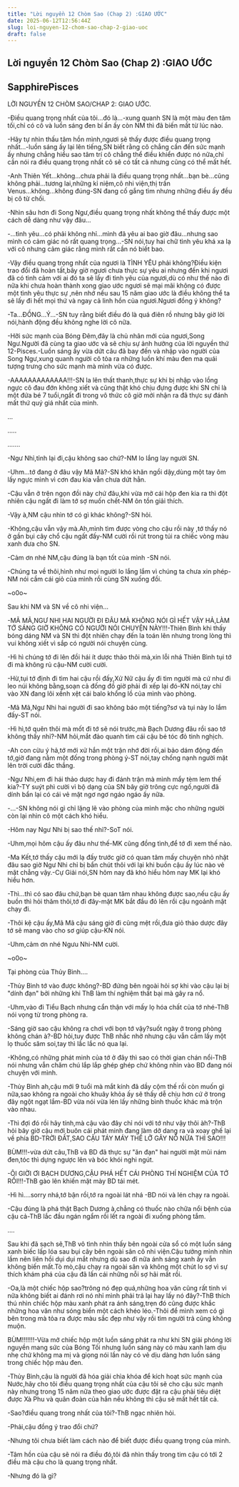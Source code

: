 ```yaml
---
title: "Lời nguyền 12 Chòm Sao (Chap 2) :GIAO ƯỚC"
date: 2025-06-12T12:56:44Z
slug: loi-nguyen-12-chom-sao-chap-2-giao-uoc
draft: false
---
```


## Lời nguyền 12 Chòm Sao (Chap 2) :GIAO ƯỚC

## SapphirePisces

LỜI NGUYỀN 12 CHÒM SAO/CHAP 2: GIAO ƯỚC.
 
 
-Điều quang trọng nhất của tôi...đó là...-xung quanh SN là một màu đen tăm tối,chỉ có cô và luồn sáng đen bí ẩn ấy còn NM thì đã biến mất từ lúc nào.
 
-Hãy tự nhìn thấu tâm hồn mình,ngươi sẽ thấy được điều quang trọng nhất...-luồn sáng ấy lại lên tiếng,SN biết rằng cô chẳng cần đến sức mạnh ấy nhưng chẳng hiểu sao tâm trí cô chẳng thể điều khiển được nó nữa,chỉ cần nói ra điều quang trọng nhất cô sẽ có tất cả nhưng cũng có thể mất hết.
 
-Anh Thiên Yết...không...chưa phải là điều quang trọng nhất...bạn bè...cũng không phải...tương lai,những kỉ niệm,cô nhi viện,thị trấn Venus...không...không đúng-SN đang cố gắng tìm nhưng những điều ấy đều bị cô từ chối.
 
-Nhìn sâu hơn đi Song Ngư,điều quang trọng nhất không thể thấy được một cách dễ dàng như vậy đâu...
 
-...tình yêu...có phải không nhỉ...mình đã yêu ai bao giờ đâu...nhưng sao mình có cảm giác nó rất quang trọng...-SN nói,tuy hai chữ tình yêu khá xa lạ với cô nhưng cảm giác rằng mình rất cần nó biết bao.
 
-Vậy điều quang trọng nhất của ngươi là TÌNH YÊU phải không?Điều kiện trao đổi đã hoàn tất,bây giờ ngươi chưa thực sự yêu ai nhưng đến khi ngươi đã có tình cảm với ai đó ta sẽ lấy đi tình yêu của ngươi,dù có như thế nào đi nữa khi chưa hoàn thành xong giao ước ngươi sẽ mại mãi không có được một tình yêu thực sự ,nên nhớ nếu sau 15 năm giao ước là điều không thể ta sẽ lấy đi hết mọi thứ và ngay cả linh hồn của ngươi.Ngươi đồng ý không?
 
-Ta...ĐỒNG...Ý...-SN tuy rằng biết điều đó là quá điên rồ nhưng bây giờ lời nói,hành động đều không nghe lời cô nữa.
 
-Hỡi sức mạnh của Bóng Đêm,đây là chủ nhân mới của ngươi,Song Ngư.Người đã cùng ta giao ước và sẽ chịu sự ảnh hưởng của lời nguyền thứ 12-Pisces.-Luồn sáng ấy vừa dứt câu đã bay đến và nhập vào người của Song Ngư,xung quanh người cô tỏa ra những luồn khí màu đen ma quái tượng trưng cho sức mạnh mà mình vừa có được.
 
-AAAAAAAAAAAAA!!!-SN la lên thất thanh,thực sự khi bị nhập vào lồng ngực cô đau đớn không xiết và cũng thật khó chịu đựng được khi SN chỉ là một đứa bé 7 tuổi,ngất đi trong vô thức cô giờ mới nhận ra đã thực sự đánh mất thứ quý giá nhất của mình.
 
...
 
.....
 
.......
 
-Ngư Nhỉ,tỉnh lại đi,cậu không sao chứ?-NM lo lắng lay người SN.
 
-Uhm...tớ đang ở đâu vậy Mã Mã?-SN  khó khăn ngồi dậy,dùng một tay ôm lấy ngực mình vì cơn đau kia vẫn chưa dứt hẳn.
 
-Cậu vẫn ở trên ngọn đồi này chứ đâu,khi vừa mở cái hộp đen kia ra thì đột nhiên cậu ngất đi làm tớ sợ muốn chết-NM ôn tồn giải thích.
 
-Vậy à,NM cậu nhìn tớ có gì khác không?-SN hỏi.
 
-Không,cậu vẫn vậy mà.Ah,mình tìm được vòng cho cậu rồi này ,tớ thấy nó ở gần bụi cây chổ cậu ngất đấy-NM cười rồi rút trong túi ra chiếc vòng màu xanh đưa cho SN.
 
-Cảm ơn nhé NM,cậu đúng là bạn tốt của mình -SN nói.
 
-Chúng ta về thôi,hình như mọi người lo lắng lắm vì chúng ta chưa xin phép-NM nói cầm cái giỏ của mình rồi cùng SN xuống đồi.
 
 
 
~o0o~
 
Sau khi NM và SN về cô nhi viện...
 
 
-MÃ MÃ,NGƯ NHI HAI NGƯỜI ĐI ĐÂU MÀ KHÔNG NÓI GÌ HẾT VẬY HẢ,LÀM TỚ SÁNG GIỜ KHÔNG CÓ NGƯỜI NÓI CHUYỆN NÀY!!!-Thiên Bình khi thấy bóng dáng NM và SN thì đột nhiên chạy đến la toán lên nhưng trong lòng thì vui không xiết vì sắp có người nói chuyện cùng.
 
-Hì hì chúng tớ đi lên đồi hái ít dược thảo thôi mà,xin lỗi nhá Thiên Bình tụi tớ đi mà không rủ cậu-NM cười cười.
 
-Hừ,tụi tớ định đi tìm hai cậu rồi đấy,Xử Nữ cậu ấy đi tìm người mà cứ như đi leo núi không bằng,soạn cả đống đồ giờ phải đi xếp lại đó-KN nói,tay chỉ vào XN đang lôi xềnh xệt cái balo khổng lồ của mình vào phòng.
 
-Mã Mã,Ngư Nhi hai người đi sao không báo một tiếng?sơ và tụi này lo lắm đấy-ST nói.
 
-Hì hì,tớ quên thôi mà mốt đi tớ sẽ nói trước,mà Bạch Dương đâu rồi sao tớ không thấy nhỉ?-NM hỏi,mắt đảo quanh tìm cái cậu bé tóc đỏ tinh nghịch.
 
-Ah con cừu ý hả,tớ mới xử hắn một trận nhớ đời rồi,ai bảo dám động đến tớ,giờ đang nằm một đống trong phòng ý-ST nói,tay chống nạnh người mặt lên trời cười đắc thắng.
 
-Ngư Nhi,em đi hái thảo dược hay đi đánh trận mà mình mẩy tèm lem thế kia?-TY suýt phì cười vì bộ dạng của SN bây giờ trông cực ngố,người đã dính bẩn lại có cái vẻ mặt ngơ ngơ ngáo ngáo ấy nữa.
 
-...-SN không nói gì chỉ lặng lẽ vào phòng của mình mặc cho những người còn lại nhìn cô một cách khó hiểu.
 
-Hôm nay Ngư Nhi bị sao thế nhỉ?-SoT nói.
 
-Uhm,mọi hôm cậu ấy đâu như thế-MK cũng đồng tình,để tớ đi xem thế nào.
 
-Ma Kết,tớ thấy cậu mới lạ đấy trước giờ có quan tâm mấy chuyện nhỏ nhặt đâu sao giờ Ngư Nhi chỉ bị bẩn chút thôi với lại khi buồn cậu ấy lúc nào vẻ mặt chẳng vậy.-Cự Giải nói,SN hôm nay đã khó hiểu hôm nay MK lại khó hiểu hơn.
 
-Thì...thì có sao đâu chứ,bạn bè quan tâm nhau không được sao,nếu cậu ấy buồn thì hỏi thăm thôi,tớ đi đây-mặt MK bắt đầu đỏ lên rồi cậu ngoảnh mặt chạy đi.
 
-Thôi kệ cậu ấy,Mã Mã cậu sáng giờ đi cũng mệt rồi,đưa giỏ thảo dược đây tớ sẽ mang vào cho sơ giúp cậu-KN nói.
 
-Uhm,cảm ơn nhé Ngưu Nhi-NM cười.
 
 
~o0o~
 
Tại phòng của Thủy Bình....
 
 
-Thủy Bình tớ vào được không?-BD đứng bên ngoài hỏi sợ khi vào cậu lại bị "dính đạn" bởi những khi ThB làm thí nghiệm thất bại mà gây ra nổ.
 
-Uhm,vào đi Tiểu Bạch nhưng cẩn thận với mấy lọ hóa chất của tớ nhé-ThB nói vọng từ trong phòng ra.
 
-Sáng giờ sao cậu không ra chơi với bọn tớ vậy?suốt ngày ở trong phòng không chán à?-BD hỏi,tuy được ThB nhắc nhở nhưng cậu vẫn cầm lấy một lọ thuốc săm soi,tay thì lắc lắc nó qua lại.
 
-Không,có những phát minh của tớ ở đây thì sao có thời gian chán nổi-ThB nói nhưng vẫn chăm chú lắp lắp ghép ghép chứ không nhìn vào BD đang nói chuyện với mình.
 
-Thủy Bình ah,cậu mới 9 tuổi mà mắt kính đã dầy cộm thế rồi còn muốn gì nữa,sao không ra ngoài cho khuây khỏa ấy sẽ thấy dễ chịu hơn cứ ở trong đây ngột ngạt lắm-BD vừa nói vừa lén lấy những bình thuốc khác mà trộn vào nhau.
 
-Thì đợi đó rồi hãy tính,mà cậu vào đây chỉ nói với tớ như vậy thôi àh?-ThB hỏi bây giờ cậu mới buôn cái phát minh đang làm dở dang ra và xoay ghế lại về phía BD-TRỜI ĐẤT,SAO CẬU TÁY MÁY THẾ LỠ GÂY NỔ NỮA THÌ SAO!!!
 
BÙM!!!-vừa dứt câu,ThB và BD đã thực sự "ăn đạn" hai người mặt mũi nám đen,tóc thì dựng ngược lên và bóc khói nghi ngút.
 
-ÔI GIỜI ƠI BẠCH DƯƠNG,CẬU PHÁ HẾT CÁI PHÒNG THÍ NGHIỆM CỦA TỚ RỒI!!!-ThB gào lên khiến mặt mày BD tái mét.
 
-Hì hì....sorry nhá,tớ bận rồi,tớ ra ngoài lát nhá -BD nói và lén chạy ra ngoài.
 
-Cậu đúng là phá thật Bạch Dương à,chẳng có thuốc nào chữa nổi bệnh của cậu cả-ThB lắc đầu ngán ngẩm rồi lết ra ngoài đi xuống phòng tắm.
 
....
 
Sau khi đã sạch sẽ,ThB vô tình nhìn thấy bên ngoài cửa sổ có một luồn sáng xanh biếc lấp lóa sau bụi cây bên ngoài sân cô nhi viện.Cậu tưởng mình nhìn lầm nên liên hồi dụi dụi mắt nhưng dù sao đi nữa ánh sáng xanh ấy vẫn không biến mất.Tò mò,cậu chạy ra ngoài sân và không một chút lo sợ vì sự thích khám phá của cậu đã lấn cái những nỗi sợ hãi mất rồi.
 
-Oa,là một chiếc hộp sao?trông nó đẹp quá,những hoa văn cũng rất tinh vi nữa không biết ai đánh rơi nó nhỉ mình phải trả lại hay lấy nó đây?-ThB thích thú nhìn chiếc hộp màu xanh phát ra ánh sáng,trẹn đó cũng được khắc những hoa văn như sóng biển một cách khéo léo.-Thôi để mình xem có gì bên trong mà tỏa ra được màu sắc đẹp như vậy rồi tìm người trả cũng không muộn.
 
 
BÙM!!!!!!!-Vừa mở chiếc hộp một luồn sáng phát ra như khi SN giải phóng lời nguyền mang sức của Bóng Tối nhưng luồn sáng này có màu xanh lam dịu nhẹ chứ không ma mị và giọng nói lần này có vẻ dịu dàng hơn luồn sáng trong chiếc hộp màu đen.
 
-Thủy Bình,cậu là người đã hóa giải chìa khóa để kích hoạt sức mạnh của Nước,hãy cho tôi điều quang trọng nhất của cậu tôi sẽ cho cậu sức mạnh này nhưng trong 15 năm nữa theo giao ước được đặt ra cậu phải tiêu diệt được Xà Phu và quân đoàn của hắn nếu không thì cậu sẽ mất hết tất cả.
 
-Sao?điều quang trong nhất của tôi?-ThB ngạc nhiên hỏi.
 
-Phải,cậu đồng ý trao đổi chứ?
 
-Nhưng tôi chưa biết làm cách nào để biết được điều quang trọng của mình.
 
-Tâm hồn của cậu sẽ nói ra điều đó,tôi đã nhìn thấy trong tim cậu có tới 2 điều mà cậu cho là quang trọng nhất.
 
-Nhưng đó là gì?